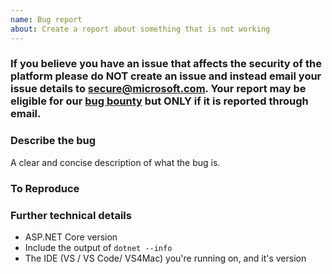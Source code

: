 ```yaml
---
name: Bug report
about: Create a report about something that is not working
---
```


### If you believe you have an issue that affects the security of the platform please do NOT create an issue and instead email your issue details to secure@microsoft.com. Your report may be eligible for our [bug bounty](https://technet.microsoft.com/en-us/mt764065.aspx) but ONLY if it is reported through email.

### Describe the bug
A clear and concise description of what the bug is.

### To Reproduce
<!--
What steps can we follow to reproduce the issue?

We ❤ code! Include a complete code listing or point us to a minimalistic GitHub repo.

``` C#
Console.WriteLine("Hello, World!");
```

Got Exceptions? Include both the message and the stack trace
-->

### Further technical details
- ASP.NET Core version
- Include the output of `dotnet --info`
- The IDE (VS / VS Code/ VS4Mac) you're running on, and it's version
